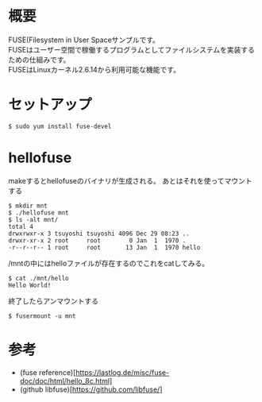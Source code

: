 # 概要
FUSE(Filesystem in User Spaceサンプルです。  
FUSEはユーザー空間で稼働するプログラムとしてファイルシステムを実装するための仕組みです。  
FUSEはLinuxカーネル2.6.14から利用可能な機能です。

# セットアップ
```
$ sudo yum install fuse-devel 
```

# hellofuse
makeするとhellofuseのバイナリが生成される。
あとはそれを使ってマウントする
```
$ mkdir mnt
$ ./hellofuse mnt 
$ ls -alt mnt/
total 4
drwxrwxr-x 3 tsuyoshi tsuyoshi 4096 Dec 29 08:23 ..
drwxr-xr-x 2 root     root        0 Jan  1  1970 .
-r--r--r-- 1 root     root       13 Jan  1  1970 hello
```

/mntの中にはhelloファイルが存在するのでこれをcatしてみる。
```
$ cat ./mnt/hello 
Hello World!
```

終了したらアンマウントする
```
$ fusermount -u mnt
```

# 参考
- (fuse reference)[https://lastlog.de/misc/fuse-doc/doc/html/hello_8c.html]
- (github libfuse)[https://github.com/libfuse/]

